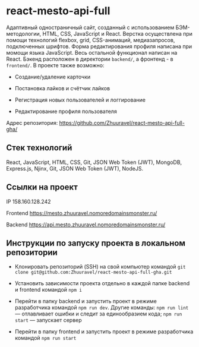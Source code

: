 # react-mesto-api-full

Адаптивный одностраничный сайт, созданный с использованием БЭМ-методологии, HTML, CSS, JavaScript и React. Верстка осуществлена при помощи технологий flexbox, grid, CSS-анимаций, медиазапросов, подключенных шрифтов. Форма редактирования профиля написана при момощи языка JavaScript. Весь остальной функционал написан на React. Бэкенд расположен в директории `backend/`, а фронтенд - в `frontend/`. В проекте также возможно:

- Создание/удаление карточки

- Постановка лайков и счётчик лайков

- Регистрация новых пользователей и логгирование

- Редактирование профиля пользователя

Адрес репозитория: https://github.com/Zhuuravel/react-mesto-api-full-gha/

## Стек технологий

React, JavaScript, HTML, CSS, Git, JSON Web Token (JWT), MongoDB, Express.js, Njinx, Git, JSON Web Token (JWT), NodeJS.

## Ссылки на проект

IP 158.160.128.242

Frontend https://mesto.zhuuravel.nomoredomainsmonster.ru/

Backend https://api.mesto.zhuuravel.nomoredomainsmonster.ru/

## Инструкции по запуску проекта в локальном репозитории

- Клонировать репозиторий (SSH) на свой компьютер командой `git clone git@github.com:Zhuuravel/react-mesto-api-full-gha.git`

- Установить зависимости проекта отдельно в каждой папке backend и frontend командой `npm i`

- Перейти в папку backend и запустить проект в режиме разработчика командой `npm run dev`. Другие команды: `npm run lint` — отлавливает ошибки и следит за единообразием кода; `npm run start` — запускает сервер

- Перейти в папку frontend и запустить проект в режиме разработчика командой `npm run start`

